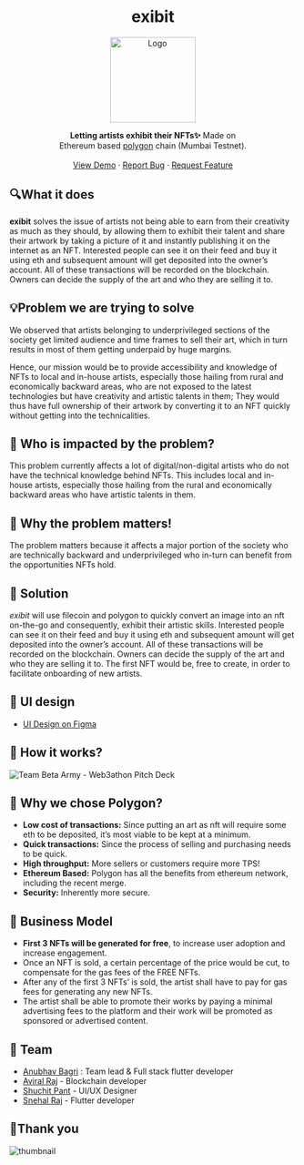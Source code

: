 <h1 align="center">exibit</h1>

<p align="center">
  <img src="https://user-images.githubusercontent.com/56643117/189768647-86da362e-21cc-42a4-86f4-be379e572ca6.png" align="center" alt="Logo" width="150" height="150">
 </p>
 
 <p align="center"><b>Letting artists exhibit their NFTs✨</b> Made on<br>Ethereum based <a href="https://polygon.technology/">polygon</a> chain (Mumbai Testnet).
<br><br>
    <a href="https://www.youtube.com/playlist?list=PLPgpaSV4EIAnzZGUrN2HFyqXrpxW-j0ZP">View Demo</a>
    ·
    <a href="https://github.com/anubhavbagri/nft-marketplace/issues">Report Bug</a>
    ·
    <a href="https://github.com/anubhavbagri/nft-marketplace/issues">Request Feature</a>
</p>

## 🔍What it does
**exibit** solves the issue of artists not being able to earn from their creativity as much as they should, by allowing them to exhibit their talent and share their artwork by taking a picture of it and instantly publishing it on the internet as an NFT. Interested people can see it on their feed and buy it using eth and subsequent amount will get deposited into the owner’s account. All of these transactions will be recorded on the blockchain. Owners can decide the supply of the art and who they are selling it to.

## 💡Problem we are trying to solve
 We observed that artists belonging to underprivileged sections of the society get limited audience and time frames to sell their art, which in turn results in most of them getting underpaid by huge margins.

Hence, our mission would be to provide accessibility and knowledge of NFTs to local and in-house artists, especially those hailing from rural and economically backward areas, who are not exposed to the latest technologies but have creativity and artistic talents in them; They would thus have full ownership of their artwork by converting it to an NFT quickly without getting into the technicalities.

<!--- Even though nfts are of great value and solve a lot of issues revolving around copyright and ownership of art, a major portion of artists(including people from rural areas or just normal non-tech people who may or may not be technically advanced enough) still can't benefit from it due to the complex procedures which may seem overwhelming to them. -->

## 🤔 Who is impacted by the problem?
This problem currently affects a lot of digital/non-digital artists who do not have the technical knowledge behind NFTs. This includes local and in-house artists, especially those hailing from the rural and economically backward areas who have artistic talents in them.

## 😤 Why the problem matters!
The problem matters because it affects a major portion of the society who are technically backward and underprivileged who in-turn can benefit from the opportunities NFTs hold.

## 🧠 Solution
_exibit_ will use filecoin and polygon to quickly convert an image into an nft on-the-go and consequently, exhibit their artistic skills. Interested people can see it on their feed and buy it using eth and subsequent amount will get deposited into the owner’s account. All of these transactions will be recorded on the blockchain. Owners can decide the supply of the art and who they are selling it to. The first NFT would be, free to create, in order to facilitate onboarding of new artists.

## 🎨 UI design
- [UI Design on Figma](https://www.figma.com/file/iuhhP4xxp6MrG07VT8W3yt/exibit?node-id=0%3A1)

## 🚀 How it works?
![Team Beta Army - Web3athon Pitch Deck](https://user-images.githubusercontent.com/56643117/191387420-3cb8b7d0-645e-4b29-932a-259888eba2bb.png)

## 🏅 Why we chose Polygon?
- **Low cost of transactions:** Since putting an art as nft will require some eth to be deposited, it’s most viable to be kept at a minimum.
- **Quick transactions:** Since the process of selling and purchasing needs to be quick.
- **High throughput:** More sellers or customers require more TPS!
- **Ethereum Based:** Polygon has all the benefits from ethereum network, including the recent merge.
- **Security:** Inherently more secure.

## 💸 Business Model
- **First 3 NFTs will be generated for free**, to increase user adoption and increase engagement.
- Once an NFT is sold, a certain percentage of the price would be cut, to compensate for the gas fees of the FREE NFTs.
- After any of the first 3 NFTs’ is sold, the artist shall have to pay for gas fees for generating any new NFTs.
- The artist shall be able to promote their works by paying a minimal advertising fees to the platform and their work will be promoted as sponsored or advertised content. 

## 🤝 Team 
- [Anubhav Bagri](https://anubhavbagri.com) : Team lead & Full stack flutter developer
- [Aviral Raj](https://www.linkedin.com/in/aviral-raj-5a9a04184/) - Blockchain developer
- [Shuchit Pant](https://shuchitpant.github.io/PersonalPortfolio/) - UI/UX Designer
- [Snehal Raj](https://www.linkedin.com/in/snehal-raj-darkshark/) - Flutter developer

## 🙏Thank you
![thumbnail](https://user-images.githubusercontent.com/56643117/191388743-4ec4297f-4729-4b8b-92af-00d4c0259ebf.png)


